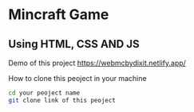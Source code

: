 Mincraft Game
====================

Using HTML, CSS AND JS
---------------------

Demo of this project
https://webmcbydixit.netlify.app/

How to clone this peoject in your machine 

 ```sh
 cd your peoject name
git clone link of this peoject
```
